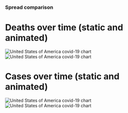 ### Spread comparison 
# Deaths over time (static and animated)
![United States of America covid-19 chart](https://raw.githubusercontent.com/madlag/coronavirus_study/master/notebooks/graphs/2020-03-20/countries/United_States_of_America/2020-03-20_United_States_of_America_deaths.png "United States of America covid-19 chart")
![United States of America covid-19 chart](https://raw.githubusercontent.com/madlag/coronavirus_study/master/notebooks/graphs/2020-03-20/countries/United_States_of_America/2020-03-20_United_States_of_America_deaths.gif "United States of America covid-19 chart")

# Cases over time (static and animated)
![United States of America covid-19 chart](https://raw.githubusercontent.com/madlag/coronavirus_study/master/notebooks/graphs/2020-03-20/countries/United_States_of_America/2020-03-20_United_States_of_America_cases.png "United States of America covid-19 chart")
![United States of America covid-19 chart](https://raw.githubusercontent.com/madlag/coronavirus_study/master/notebooks/graphs/2020-03-20/countries/United_States_of_America/2020-03-20_United_States_of_America_cases.gif "United States of America covid-19 chart")